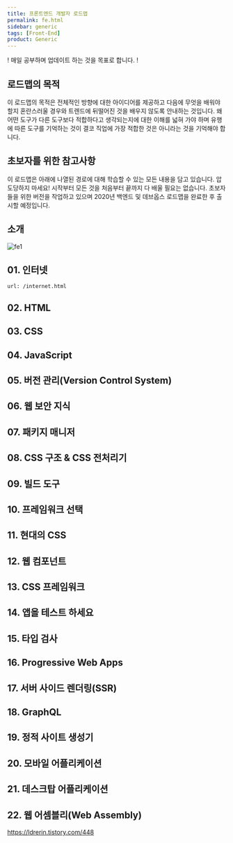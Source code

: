 ```yaml
---
title: 프론트엔드 개발자 로드맵
permalink: fe.html
sidebar: generic
tags: [Front-End]
product: Generic
---
```

! 매일 공부하며 업데이트 하는 것을 목표로 합니다. ! 

## 로드맵의 목적
이 로드맵의 목적은 전체적인 방향에 대한 아이디어를 제공하고
다음에 무엇을 배워야 할지 혼란스러울 경우와 트렌드에 뒤떨어진 것을 배우지 않도록 안내하는 것입니다.
왜 어떤 도구가 다른 도구보다 적합하다고 생각되는지에 대한 이해를 넓혀 가야 하며
유행에 따른 도구를 기억하는 것이 결코 직업에 가장 적합한 것은 아니라는 것을 기억해야 합니다.

## 초보자를 위한 참고사항
이 로드맵은 아래에 나열된 경로에 대해 학습할 수 있는 모든 내용을 담고 있습니다.
압도당하지 마세요! 시작부터 모든 것을 처음부터 끝까지 다 배울 필요는 없습니다.
초보자들을 위한 버전을 작업하고 있으며 2020년 백엔드 및 데브옵스 로드맵을 완료한 후 출시할 예정입니다.

## 소개
![fe1](https://user-images.githubusercontent.com/71207602/93279410-23a72100-f802-11ea-85bd-ad1897d6c823.png)


## 01. 인터넷
    url: /internet.html

## 02. HTML

## 03. CSS

## 04. JavaScript

## 05. 버전 관리(Version Control System)

## 06. 웹 보안 지식

## 07. 패키지 매니저

## 08. CSS 구조 & CSS 전처리기

## 09. 빌드 도구

## 10. 프레임워크 선택

## 11. 현대의 CSS

## 12. 웹 컴포넌트

## 13. CSS 프레임워크

## 14. 앱을 테스트 하세요

## 15. 타입 검사

## 16. Progressive Web Apps

## 17. 서버 사이드 렌더링(SSR)

## 18. GraphQL

## 19. 정적 사이트 생성기

## 20. 모바일 어플리케이션

## 21. 데스크탑 어플리케이션

## 22. 웹 어셈블리(Web Assembly)

https://ldrerin.tistory.com/448
